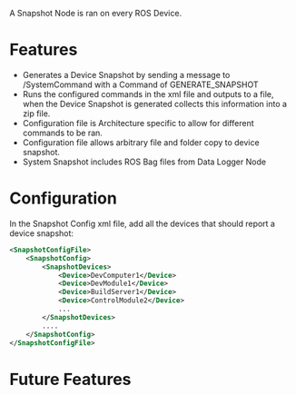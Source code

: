 A Snapshot Node is ran on every ROS Device.  

# Features
* Generates a Device Snapshot by sending a message to /SystemCommand with a Command of GENERATE_SNAPSHOT
* Runs the configured commands in the xml file and outputs to a file, when the Device Snapshot is generated collects this information into a zip file.
* Configuration file is Architecture specific to allow for different commands to be ran.
* Configuration file allows arbitrary file and folder copy to device snapshot.
* System Snapshot includes ROS Bag files from Data Logger Node
# Configuration
In the Snapshot Config xml file, add all the devices that should report a device snapshot:
```xml
<SnapshotConfigFile>
    <SnapshotConfig>
        <SnapshotDevices>
            <Device>DevComputer1</Device>
            <Device>DevModule1</Device>
            <Device>BuildServer1</Device>
            <Device>ControlModule2</Device>
            ...
        </SnapshotDevices>
        ....
    </SnapshotConfig>
</SnapshotConfigFile>
```

# Future Features